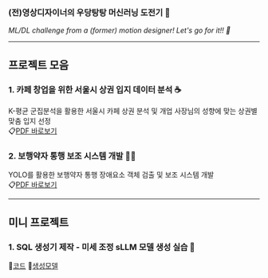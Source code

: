 ### (전)영상디자이너의 우당탕탕 머신러닝 도전기 👀 ###
*ML/DL challenge from a (former) motion designer! Let's go for it!! 🚀*

---

## 프로젝트 모음 ##
### 1. 카페 창업을 위한 서울시 상권 입지 데이터 분석 ☕️
K-평균 군집분석을 활용한 서울시 카페 상권 분석 및 개업 사장님의 성향에 맞는 상권별 맞춤 입지 선정 </br>
📋[PDF 바로보기](https://drive.google.com/file/d/1gEZTkoLJ_RqKsEN-mNNG49LKF7zvd6w-/view?usp=drive_link)
### 2. 보행약자 통행 보조 시스템 개발 🧑‍🦽
YOLO를 활용한 보행약자 통행 장애요소 객체 검출 및 보조 시스템 개발 </br>
📋[PDF 바로보기](https://drive.google.com/file/d/1z32_ablLuO489azo5E76yaKwayVCcS5e/view?usp=drive_link)

---

##  미니 프로젝트 ##
### 1. SQL 생성기 제작 - 미세 조정 sLLM 모델 생성 실습 📇
📝[코드](https://github.com/edgeun/portfolio-24-25/blob/main/Python/Personal_Project/0123_Text2SQL_sLLM.ipynb) 🤗[생성모델](https://huggingface.co/edgeun/yi-ko-6b-text2sql)

